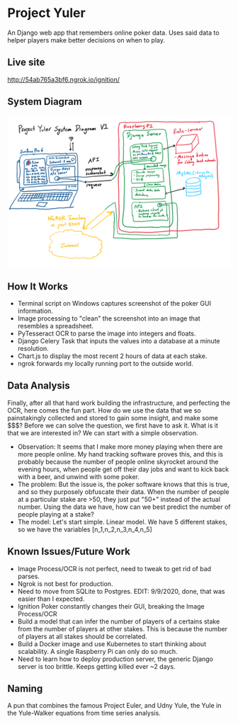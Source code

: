 # Project Yuler
An Django web app that remembers online poker data. Uses said data to helper players make better decisions on when to play. 
## Live site
http://54ab765a3bf6.ngrok.io/ignition/
## System Diagram
![alt text](readme_static/project_yuler_system_diagram_v1.PNG)
## How It Works
- Terminal script on Windows captures screenshot of the poker GUI information.
- Image processing to "clean" the screenshot into an image that resembles a spreadsheet.
- PyTesseract OCR to parse the image into integers and floats.
- Django Celery Task that inputs the values into a database at a minute resolution.
- Chart.js to display the most recent 2 hours of data at each stake.
- ngrok forwards my locally running port to the outside world.
## Data Analysis
Finally, after all that hard work building the infrastructure, and perfecting the OCR, here comes the fun part. How do we use the data that we so painstakingly collected and stored to gain some insight, and make some $$$? Before we can solve the question, we first have to ask it. What is it that we are interested in? We can start with a simple observation.
- Observation: It seems that I make more money playing when there are more people online. 
My hand tracking software proves this, and this is probably because the number of people online skyrocket around the evening hours, when people get off their day jobs and want to kick back with a beer, and unwind with some poker.
- The problem: But the issue is, the poker software knows that this is true, and so they purposely obfuscate their data. When the number of people at a particular stake are >50, they just put "50+" instead of the actual number. Using the data we have, how can we best predict the number of people playing at a stake?
- The model: Let's start simple. Linear model. We have 5 different stakes, so we have the variables \[n_1,n_2,n_3,n_4,n_5\]
## Known Issues/Future Work
- Image Process/OCR is not perfect, need to tweak to get rid of bad parses.
- Ngrok is not best for production.
- Need to move from SQLite to Postgres. EDIT: 9/9/2020, done, that was easier than I expected. 
- Ignition Poker constantly changes their GUI, breaking the Image Process/OCR
- Build a model that can infer the number of players of a certains stake from the number of players at other stakes. This is because the number of players at all stakes should be correlated.
- Build a Docker image and use Kubernetes to start thinking about scalability. A single Raspberry Pi can only do so much. 
- Need to learn how to deploy production server, the generic Django server is too brittle. Keeps getting killed ever ~2 days. 
## Naming
A pun that combines the famous Project Euler, and Udny Yule, the Yule in the Yule-Walker equations from time series analysis. 
